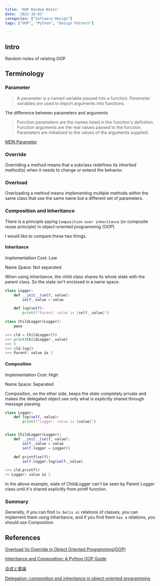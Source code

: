```yaml
---
title: 'OOP Random Notes'
date: '2021-10-03'
categories: ["Software Design"]
tags: ["OOP", "Python", "Design Pattern"]

---
```


## Intro

Random notes of relating OOP

## Terminology

### Parameter

> A parameter is a named variable passed into a function.
> Parameter variables are used to import arguments into functions.

The difference between parameters and arguments

> Function parameters are the names listed in the function's definition.
> Function arguments are the real values passed to the function.
> Parameters are initialized to the values of the arguments supplied.

[MDN Parameter](https://developer.mozilla.org/en-US/docs/Glossary/Parameter)

### Override

Overriding a method means that a subclass redefines its inherited method(s) when it needs to change or extend the behavior.

### Overload

Overloading a method means implementing multiple methods within the same class that use the same name but a different set of parameters.

### Composition and Inheritance

There is a principle saying `Composition over inheritance` (or composite reuse principle) in object-oriented programming (OOP).

I would like to compare these two things.

#### Inheritance

Implementation Cost: Low

Name Space: Not separated

When using inheritance, the child class shares its whole state with the parent class.
So the state isn't enclosed in a name space.

```python
class Logger:
    def __init__(self, value):
		self._value = value

	def log(self):
		print(f"Parent: value is {self._value}")

class ChildLogger(Logger):
    pass

>>> cld = ChildLogger(5)
>>> print(ChildLogger._value)
>>> 5
>>> cld.log()
>>> Parent: value is 5
```

#### Composition

Implementation Cost: High

Name Space: Separated

Composition, on the other side, keeps the state completely private and makes the delegated object see only what is explicitly shared through message passing.

```python
class Logger:
    def log(self, value):
        print(f"Logger: value is {value}")


class ChildLogger(Logger):
    def __init__(self, value):
        self._value = value
        self.logger = Logger()

    def printf(self):
        self.logger.log(self._value)

>>> cld.printf()
>> Logger: value is 5
```

In the above example, state of ChildLogger can't be seen by Parent Logger class until it's shared explicitly from printf function.

### Summary

Generally, if you can find `to be(is a)` relations of classes, you can implement them using Inheritance, and if you find them `has a` relations, you should use Composition.

## References

[Overload Vs Override in Object Oriented Programming(OOP)](https://medium.com/@atandaoluchiaminat/overload-vs-override-in-object-oriented-programming-oop-a38ca0ccaf40)

[Inheritance and Composition: A Python OOP Guide](https://realpython.com/inheritance-composition-python/)

[合成と委譲](https://python.ms/composition-over-inheritance/)

[Delegation: composition and inheritance in object-oriented programming](https://www.thedigitalcatonline.com/blog/2020/08/17/delegation-composition-and-inheritance-in-object-oriented-programming/)
